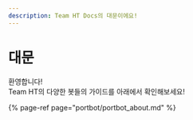 ```yaml
---
description: Team HT Docs의 대문이에요!
---
```


# 대문

환영합니다!  
Team HT의 다양한  봇들의 가이드를 아래에서 확인해보세요!



{% page-ref page="portbot/portbot\_about.md" %}



